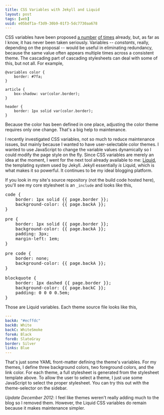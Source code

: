 ```yaml
---
title: CSS Variables with Jekyll and Liquid
layout: post
tags: [web]
uuid: e05bdf1a-f3d9-30b9-01f3-5dc7730aa678
---
```


CSS variables have been proposed
[a number](http://oocss.org/spec/css-variables.html)
[of times](http://disruptive-innovations.com/zoo/cssvariables/)
already, but, as far as I know, it has never been taken
seriously. Variables -- *constants*, really, depending on the proposal
-- would be useful in eliminating redundancy, because the same value
often appears multiple times across a consistent theme. The cascading
part of cascading stylesheets can deal with some of this, but not
all. For example,

    @variables color {
        border: #7fa;
    }

    article {
        box-shadow: var(color.border);
    }

    header {
        border: 1px solid var(color.border);
    }

Because the color has been defined in one place, adjusting the color
theme requires only one change. That's a big help to maintenance.

I recently investigated CSS variables, not so much to reduce
maintenance issues, but mainly because I wanted to have
user-selectable color themes. I wanted to use JavaScript to change the
variable values dynamically so I could modify the page style on the
fly. Since CSS variables are merely an idea at the moment, I went for
the next tool already available to me:
[Liquid](http://liquidmarkup.org/), the templating system used by
Jekyll. Jekyll essentially *is* Liquid, which is what makes it so
powerful. It continues to be my ideal blogging platform.

If you look in my site's source repository (not the build code hosted
here), you'll see my core stylesheet is an `_include` and looks like
this,

<pre>
code {
    border: 1px solid &#123;{ page.border }};
    background-color: &#123;{ page.backA }};
}

pre {
    border: 1px solid &#123;{ page.border }};
    background-color: &#123;{ page.backA }};
    padding: 3px;
    margin-left: 1em;
}

pre code {
    border: none;
    background-color: &#123;{ page.backA }};
}

blockquote {
    border: 1px dashed &#123;{ page.border }};
    background-color: &#123;{ page.backC }};
    padding: 0 0 0 0.5em;
}
</pre>

Those are Liquid variables. Each theme source file looks like this,

~~~yaml
---
backA: "#ecffdc"
backB: White
backC: WhiteSmoke
foreA: Black
foreB: SlateGray
border: Silver
links: Blue
---
~~~

That's just some YAML front-matter defining the theme's variables. For
my themes, I define three background colors, two foreground colors,
and the link color. For each theme, a full stylesheet is generated
from the stylesheet template above. To allow the user to select a
theme, I just use some JavaScript to select the proper stylesheet. You
can try this out with the theme-selector on the sidebar.

*Update December 2012*: I feel like themes weren't really adding much
to the blog so I removed them. However, the Liquid CSS variables do
remain because it makes maintenance simpler.
